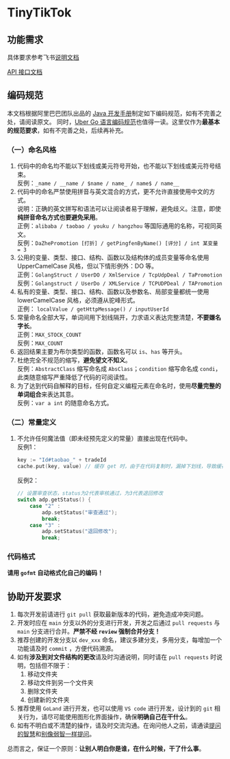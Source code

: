 # TinyTikTok

## 功能需求

具体要求参考飞书[说明文档](https://bytedance.feishu.cn/docx/BhEgdmoI3ozdBJxly71cd30vnRc)

[API 接口文档](https://apifox.com/apidoc/shared-09d88f32-0b6c-4157-9d07-a36d32d7a75c)

## 编码规范

本文档根据阿里巴巴团队出品的 [Java 开发手册](https://github.com/alibaba/p3c)制定如下编码规范，如有不完善之处，请阅读原文。
同时，[Uber Go 语言编码规范](https://github.com/xxjwxc/uber_go_guide_cn)也值得一读。这里仅作为**最基本的规范要求**，如有不完善之处，后续再补充。
### （一）命名风格

1. 代码中的命名均不能以下划线或美元符号开始，也不能以下划线或美元符号结束。  
    反例：`_name / __name / $name / name_ / name$ / name__`
2. 代码中的命名严禁使用拼音与英文混合的方式，更不允许直接使用中文的方式。  
   说明：正确的英文拼写和语法可以让阅读者易于理解，避免歧义。注意，即使**纯拼音命名方式也要避免采用**。  
   正例：`alibaba / taobao / youku / hangzhou` 等国际通用的名称，可视同英文。  
   反例：`DaZhePromotion [打折] / getPingfenByName() [评分] / int 某变量 = 3`
3. 公用的变量、类型、接口、结构、函数以及结构体的成员变量等命名使用 UpperCamelCase 风格，但以下情形例外：DO 等。  
   正例：`GolangStruct / UserDO / XmlService / TcpUdpDeal / TaPromotion`  
   反例：`Golangstruct / UserDo / XMLService / TCPUDPDeal / TAPromotion`
4. 私有的变量、类型、接口、结构、函数以及参数名、局部变量都统一使用 lowerCamelCase 风格，必须遵从驼峰形式。  
   正例： `localValue / getHttpMessage() / inputUserId`
5. 常量命名全部大写，单词间用下划线隔开，力求语义表达完整清楚，**不要嫌名字长**。  
   正例：`MAX_STOCK_COUNT`  
   反例：`MAX_COUNT`
6. 返回结果主要为布尔类型的函数，函数名可以 `is`、`has` 等开头。
7. 杜绝完全不规范的缩写，**避免望文不知义**。  
   反例：`AbstractClass` 缩写命名成 `AbsClass`；`condition` 缩写命名成 `condi`，此类随意缩写严重降低了代码的可阅读性。
8. 为了达到代码自解释的目标，任何自定义编程元素在命名时，使用**尽量完整的单词组合**来表达其意。  
   反例：`var a int` 的随意命名方式。

### （二）常量定义

1. 不允许任何魔法值（即未经预先定义的常量）直接出现在代码中。  
    反例1：
    ```go
    key := "Id#taobao_" + tradeId
    cache.put(key, value) // 缓存 get 时，由于在代码复制时，漏掉下划线，导致缓存击穿而出现问题
    ```
   反例2：
    ```go
   // 设置审查状态，status为2代表审核通过，为3代表退回修改
    switch adp.getStatus() {
        case "2" :
            adp.setStatus("审查通过");
            break;
        case "3" :
            adp.setStatus("退回修改");
            break;
    ```

### 代码格式

**请用 `gofmt` 自动格式化自己的编码！**

## 协助开发要求

1. 每次开发前请进行 `git pull` 获取最新版本的代码，避免造成冲突问题。
2. 开发时应在 `main` 分支以外的分支进行开发，开发之后通过 `pull requests` 与 `main` 分支进行合并。**严禁不经 `review` 强制合并分支！**
3. 推荐创建的开发分支以 `dev_xxx` 命名，建议多建分支，多用分支，每增加一个功能请及时 `commit` ，方便代码溯源。
4. 如有**涉及到对文件结构的更改**请及时沟通说明，同时请在 `pull requests` 时说明，包括但不限于：
   1. 移动文件夹
   2. 移动文件到另一个文件夹
   3. 删除文件夹
   4. 创建新的文件夹
5. 推荐使用 `GoLand` 进行开发，也可以使用 `VS code` 进行开发，设计到的 `git` 相关行为，请尽可能使用图形化界面操作，确保**明确自己在干什么**。
6. 如有不明白或不清楚的操作，请及时交流沟通。在询问他人之前，请通读[提问的智慧](https://github.com/ryanhanwu/How-To-Ask-Questions-The-Smart-Way/blob/main/README-zh_CN.md)和[别像弱智一样提问](https://github.com/tangx/Stop-Ask-Questions-The-Stupid-Ways/blob/master/README.md)。

总而言之，保证一个原则：**让别人明白你是谁，在什么时候，干了什么事**。